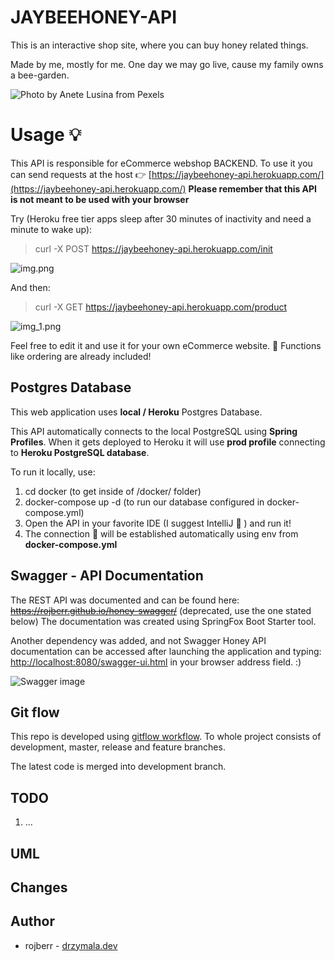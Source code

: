# JAYBEEHONEY-API

This is an interactive shop site, where you can buy honey related things.

Made by me, mostly for me. One day we may go live, cause my family owns a bee-garden. 

![Photo by Anete Lusina from Pexels](photo-readme.jpeg)

# Usage 💡

This API is responsible for eCommerce webshop BACKEND.
To use it you can send requests at the host :point_right: [https://jaybeehoney-api.herokuapp.com/](https://jaybeehoney-api.herokuapp.com/) 
**Please remember that this API is not meant to be used with your browser**  

Try (Heroku free tier apps sleep after 30 minutes of inactivity and need a minute to wake up): 
> curl -X POST https://jaybeehoney-api.herokuapp.com/init  

![img.png](img.png)

And then:
> curl -X GET https://jaybeehoney-api.herokuapp.com/product

![img_1.png](img_1.png)


Feel free to edit it and use it for your own eCommerce website. 🛒
Functions like ordering are already included!

## Postgres Database

This web application uses **local / Heroku** Postgres Database.

This API automatically connects to the local PostgreSQL using **Spring Profiles**.
When it gets deployed to Heroku it will use **prod profile** connecting to **Heroku PostgreSQL database**.

To run it locally, use:

1) cd docker (to get inside of /docker/ folder)
2) docker-compose up -d (to run our database configured in docker-compose.yml)
3) Open the API in your favorite IDE (I suggest IntelliJ 🤖 ) and run it!
4) The connection 🔗 will be established automatically using env from __docker-compose.yml__ 

## Swagger - API Documentation

The REST API was documented and can be found here: ~~https://rojberr.github.io/honey-swagger/~~ (deprecated, use the one stated below)
The documentation was created using SpringFox Boot Starter tool.

Another dependency was added, and not Swagger Honey API documentation can be accessed after launching the application
and typing: [http://localhost:8080/swagger-ui.html](http://localhost:8080/swagger-ui.html) in your browser address field. :)

![Swagger image](swagger.png)

## Git flow

This repo is developed using [gitflow workflow](https://www.atlassian.com/de/git/tutorials/comparing-workflows/gitflow-workflow).
To whole project consists of development, master, release and feature branches.

The latest code is merged into development branch.

## TODO

1) ...

## UML

## Changes

## Author

* rojberr - [drzymala.dev](https://drzymala.dev)